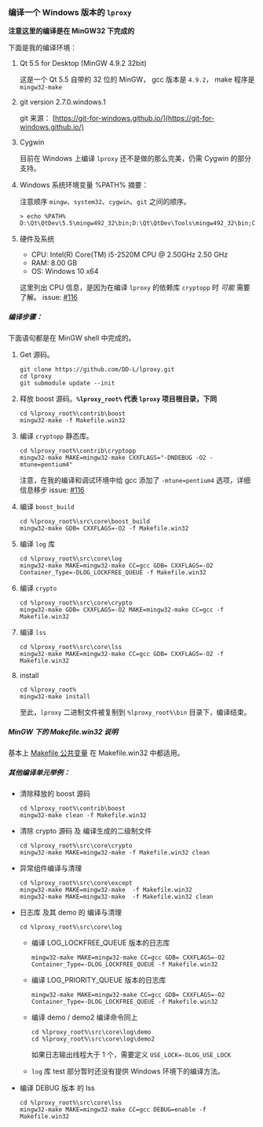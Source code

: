 ### 编译一个 Windows 版本的 `lproxy`

**注意这里的编译是在 MinGW32 下完成的**

下面是我的编译环境：

1. Qt 5.5 for Desktop (MinGW 4.9.2 32bit)

	这是一个 Qt 5.5 自带的 32 位的 MinGW， gcc 版本是 `4.9.2`， make 程序是 `mingw32-make`

2. git version 2.7.0.windows.1
	
	git 来源： [https://git-for-windows.github.io/](https://git-for-windows.github.io/)

3. Cygwin

	目前在 Windows 上编译 `lproxy` 还不是做的那么完美，仍需 Cygwin 的部分支持。

4. Windows 系统环境变量 %PATH% 摘要：

	注意顺序 `mingw`、`system32`、`cygwin`、`git` 之间的顺序。

	```
	> echo %PATH%
	D:\Qt\QtDev\5.5\mingw492_32\bin;D:\Qt\QtDev\Tools\mingw492_32\bin;C:\WINDOWS\system32;C:\WINDOWS;C:\WINDOWS\System32\Wbem;C:\WINDOWS\System32\WindowsPowerShell\v1.0\;D:\DEV\Perl64\bin;D:\DEV\Perl64\site\bin;D:\DEV\cygwin\bin;D:\DEV\Ruby22\bin;D:\DEV\Python35;D:\DEV\Python35\Scripts;D:\DEV\Git\bin;
	```
5. 硬件及系统

	* CPU: Intel(R) Core(TM) i5-2520M CPU @ 2.50GHz 2.50 GHz
	* RAM: 8.00 GB
	* OS:  Windows 10 x64

	这里列出 CPU 信息，是因为在编译 `lproxy` 的依赖库 `cryptopp` 时 *可能* 需要了解。 issue: [#116](https://github.com/DD-L/lproxy/issues/116)


##### 编译步骤：

下面语句都是在 MinGW shell 中完成的。

1.  Get 源码。

	```shell
	git clone https://github.com/DD-L/lproxy.git
	cd lproxy
	git submodule update --init
	```

2. 释放 boost 源码。**`%lproxy_root%` 代表 `lproxy` 项目根目录，下同**

	```
	cd %lproxy_root%\contrib\boost
	mingw32-make -f Makefile.win32
	```
3. 编译 `cryptopp` 静态库。

	```
	cd %lproxy_root%\contrib\cryptopp
	mingw32-make MAKE=mingw32-make CXXFLAGS="-DNDEBUG -O2 -mtune=pentium4"
	```

	注意，在我的编译和调试环境中给 gcc 添加了 `-mtune=pentium4` 选项，详细信息移步 issue: [#116](https://github.com/DD-L/lproxy/issues/116)

4. 编译 `boost_build`

	```
	cd %lproxy_root%\src\core\boost_build
	mingw32-make GDB= CXXFLAGS=-O2 -f Makefile.win32
	```
5. 编译 `log` 库

	```
	cd %lproxy_root%\src\core\log
	mingw32-make MAKE=mingw32-make CC=gcc GDB= CXXFLAGS=-O2 Container_Type=-DLOG_LOCKFREE_QUEUE -f Makefile.win32
	```

7. 编译 `crypto`

	```
	cd %lproxy_root%\src\core\crypto
	mingw32-make GDB= CXXFLAGS=-O2 MAKE=mingw32-make CC=gcc -f Makefile.win32
	```

8. 编译 `lss`

	```
	cd %lproxy_root%\src\core\lss
	mingw32-make MAKE=mingw32-make CC=gcc GDB= CXXFLAGS=-O2 -f Makefile.win32
	```

9. install

	```
	cd %lproxy_root%
	mingw32-make install
	```
	至此，`lproxy` 二进制文件被复制到 `%lproxy_root%\bin` 目录下，编译结束。

##### MinGW 下的 Makefile.win32 说明

基本上 [Makefile 公共变量](./MakefileVariables.md) 在 Makefile.win32 中都适用。

##### 其他编译单元举例：

* 清除释放的 boost 源码

	```
	cd %lproxy_root%\contrib\boost
	mingw32-make clean -f Makefile.win32 
	```

* 清除 crypto 源码 及 编译生成的二级制文件

	```
	cd %lproxy_root%\src\core\crypto
	mingw32-make MAKE=mingw32-make -f Makefile.win32 clean
	```

* 异常组件编译与清理

	```
	cd %lproxy_root%\src\core\except
	mingw32-make MAKE=mingw32-make  -f Makefile.win32
	mingw32-make MAKE=mingw32-make  -f Makefile.win32 clean
	```

* 日志库 及其 demo 的 编译与清理

	```
	cd %lproxy_root%\src\core\log
	```
	* 编译 LOG_LOCKFREE_QUEUE 版本的日志库
	
		```
		mingw32-make MAKE=mingw32-make CC=gcc GDB= CXXFLAGS=-O2 Container_Type=-DLOG_LOCKFREE_QUEUE -f Makefile.win32
		```
	* 编译 LOG_PRIORITY_QUEUE 版本的日志库

		```
		mingw32-make MAKE=mingw32-make CC=gcc GDB= CXXFLAGS=-O2 Container_Type=-DLOG_LOCKFREE_QUEUE -f Makefile.win32
		```

	* 编译 demo / demo2 编译命令同上

		```
		cd %lproxy_root%\src\core\log\demo
		cd %lproxy_root%\src\core\log\demo2
		```
	 	如果日志输出线程大于 1 个，需要定义 `USE_LOCK=-DLOG_USE_LOCK`

	* `log` 库 test 部分暂时还没有提供 Windows 环境下的编译方法。


* 编译 DEBUG 版本 的 lss

	```
	cd %lproxy_root%\src\core\lss
	mingw32-make MAKE=mingw32-make CC=gcc DEBUG=enable -f Makefile.win32
	```